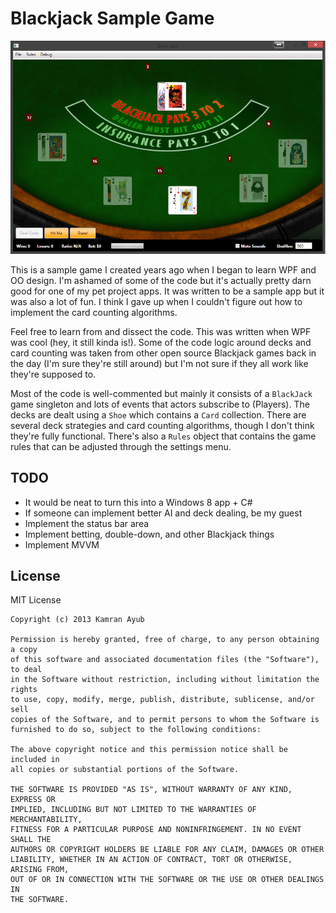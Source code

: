 # Blackjack Sample Game

![Screenshot](Screenshot.png)

This is a sample game I created years ago when I began to learn WPF and OO design. I'm ashamed of some
of the code but it's actually pretty darn good for one of my pet project apps. It was written to be a sample
app but it was also a lot of fun. I think I gave up when I couldn't figure out how to implement the card
counting algorithms.

Feel free to learn from and dissect the code. This was written when WPF was cool (hey, it still kinda is!).
Some of the code logic around decks and card counting was taken from other open source Blackjack games
back in the day (I'm sure they're still around) but I'm not sure if they all work like they're supposed to.

Most of the code is well-commented but mainly it consists of a `BlackJack` game singleton and lots of events
that actors subscribe to (Players). The decks are dealt using a `Shoe` which contains a `Card` collection.
There are several deck strategies and card counting algorithms, though I don't think they're fully functional.
There's also a `Rules` object that contains the game rules that can be adjusted through the settings menu.

## TODO

- It would be neat to turn this into a Windows 8 app + C#
- If someone can implement better AI and deck dealing, be my guest
- Implement the status bar area
- Implement betting, double-down, and other Blackjack things
- Implement MVVM

## License

MIT License

	Copyright (c) 2013 Kamran Ayub

	Permission is hereby granted, free of charge, to any person obtaining a copy
	of this software and associated documentation files (the "Software"), to deal
	in the Software without restriction, including without limitation the rights
	to use, copy, modify, merge, publish, distribute, sublicense, and/or sell
	copies of the Software, and to permit persons to whom the Software is
	furnished to do so, subject to the following conditions:

	The above copyright notice and this permission notice shall be included in
	all copies or substantial portions of the Software.

	THE SOFTWARE IS PROVIDED "AS IS", WITHOUT WARRANTY OF ANY KIND, EXPRESS OR
	IMPLIED, INCLUDING BUT NOT LIMITED TO THE WARRANTIES OF MERCHANTABILITY,
	FITNESS FOR A PARTICULAR PURPOSE AND NONINFRINGEMENT. IN NO EVENT SHALL THE
	AUTHORS OR COPYRIGHT HOLDERS BE LIABLE FOR ANY CLAIM, DAMAGES OR OTHER
	LIABILITY, WHETHER IN AN ACTION OF CONTRACT, TORT OR OTHERWISE, ARISING FROM,
	OUT OF OR IN CONNECTION WITH THE SOFTWARE OR THE USE OR OTHER DEALINGS IN
	THE SOFTWARE.